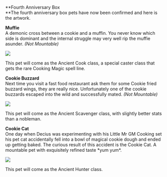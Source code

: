 **Fourth Anniversary Box  
**The fourth anniversary box pets have now been confirmed and here is the artwork.  
  
**Muffie**  
A demonic cross between a cookie and a muffin. You never know which side is dominant and the internal struggle may very well rip the muffie asunder. _(Not Mountable)_  
  
![](https://lohcdn.com/game/r/big/muffie1.gif)  
  
This pet will come as the Ancient Cook class, a special caster class that gets the rare Cooking Magic spell line.  
  
**Cookie Buzzard**  
Next time you visit a fast food restaurant ask them for some Cookie fried buzzard wings, they are really nice. Unfortunately one of the cookie buzzards escaped into the wild and successfully mated. _(Not Mountable)_  
  
![](https://lohcdn.com/game/r/big/buzzard1.gif)  
  
This pet will come as the Ancient Scavenger class, with slightly better stats than a nobleman.  
  
**Cookie Cat**  
One day when Decius was experimenting with his Little Mr GM Cooking set his pet cat accidentally fell into a bowl of magical cookie dough and ended up getting baked. The curious result of this accident is the Cookie Cat. A mountable pet with exquisitely refined taste \*yum yum\*.  
  
![](https://lohcdn.com/game/r/big/cooc1.gif)  
  
This pet will come as the Ancient Hunter class.